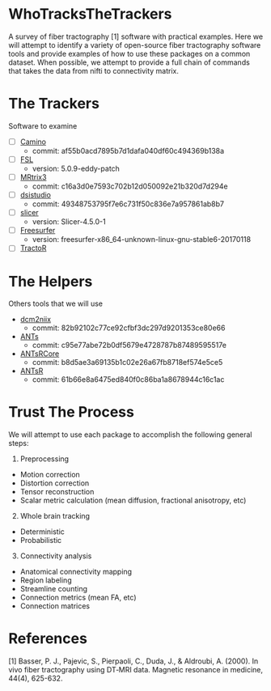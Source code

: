 # WhoTracksTheTrackers
A survey of fiber tractography [1] software with practical examples. Here we will
attempt to identify a variety of open-source fiber tractography software tools
and provide examples of how to use these packages on a common dataset. When
possible, we attempt to provide a full chain of commands that takes the data
from nifti to connectivity matrix.

# The Trackers
Software to examine

- [ ] [Camino](http://camino.cs.ucl.ac.uk/)
  * commit: af55b0acd7895b7d1dafa040df60c494369b138a
- [ ] [FSL](https://fsl.fmrib.ox.ac.uk/fslcourse/lectures/practicals/fdt2/index.html)
  * version: 5.0.9-eddy-patch
- [ ] [MRtrix3](http://www.mrtrix.org/)
  * commit: c16a3d0e7593c702b12d050092e21b320d7d294e
- [ ] [dsistudio](http://dsi-studio.labsolver.org/)
  * commit: 49348753795f7e6c731f50c836e7a957861ab8b7
- [ ] [slicer](https://na-mic.org/w/images/3/3e/UKF-Tractography_TutorialContestWinter2016.pdf)
  * version: Slicer-4.5.0-1
- [ ] [Freesurfer](https://surfer.nmr.mgh.harvard.edu/fswiki/Tracula)
  * version: freesurfer-x86_64-unknown-linux-gnu-stable6-20170118
- [ ] [TractoR](http://www.tractor-mri.org.uk/)

# The Helpers
Others tools that we will use

- [dcm2niix](https://github.com/rordenlab/dcm2niix)
  * commit: 82b92102c77ce92cfbf3dc297d9201353ce80e66
- [ANTs](https://github.com/ANTsX/ANTs)
  * commit: c95e77abe72b0df5679e4728787b87489595517e
- [ANTsRCore](https://github.com/ANTsX/ANTsRCore)
  * commit: b8d5ae3a69135b1c02e26a67fb8718ef574e5ce5
- [ANTsR](https://github.com/ANTsX/ANTsR)
  * commit: 61b66e8a6475ed840f0c86ba1a8678944c16c1ac

# Trust The Process
We will attempt to use each package to accomplish the following general steps:

1. Preprocessing
  * Motion correction
  * Distortion correction
  * Tensor reconstruction
  * Scalar metric calculation (mean diffusion, fractional anisotropy, etc)
2. Whole brain tracking
  * Deterministic
  * Probabilistic
3. Connectivity analysis
  * Anatomical connectivity mapping
  * Region labeling
  * Streamline counting
  * Connection metrics (mean FA, etc)
  * Connection matrices


# References
[1] Basser, P. J., Pajevic, S., Pierpaoli, C., Duda, J., & Aldroubi, A. (2000). In vivo fiber tractography using DT‐MRI data. Magnetic resonance in medicine, 44(4), 625-632.
